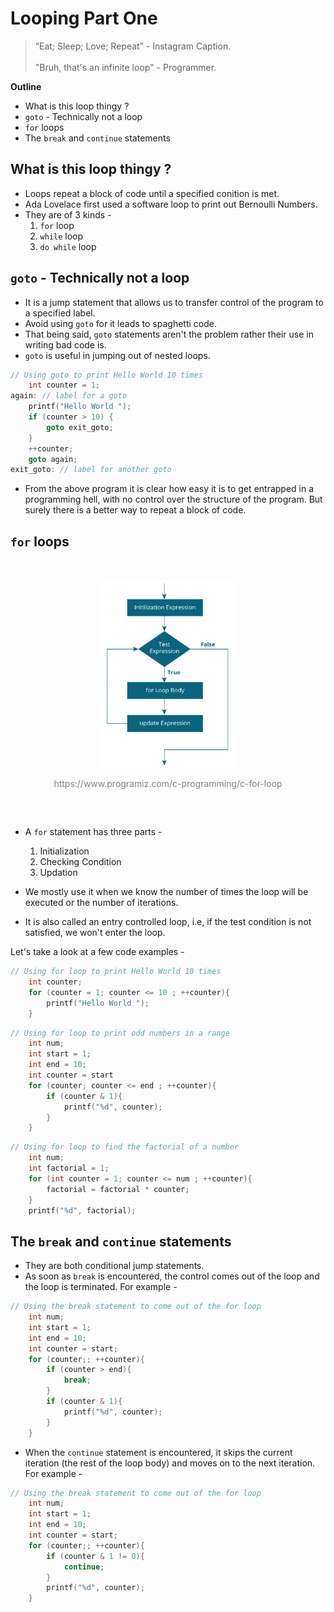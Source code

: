 # Looping Part One

> “Eat; Sleep; Love; Repeat” - Instagram Caption.<br><br>
> "Bruh, that's an infinite loop" - Programmer.

**Outline**

- What is this loop thingy ?
- `goto` - Technically not a loop
- `for` loops
- The `break` and `continue` statements

## What is this loop thingy ?

- Loops repeat a block of code until a specified conition is met.
- Ada Lovelace first used a software loop to print out Bernoulli Numbers.
- They are of 3 kinds -
  1. `for` loop
  2. `while` loop
  3. `do while` loop

## `goto` - Technically not a loop

- It is a jump statement that allows us to transfer control of the program to a specified label.
- Avoid using `goto` for it leads to spaghetti code.
- That being said, `goto` statements aren't the problem rather their use in writing bad code is.
- `goto` is useful in jumping out of nested loops.

```C
// Using goto to print Hello World 10 times
    int counter = 1;
again: // label for a goto
    printf("Hello World ");
    if (counter > 10) {
        goto exit_goto;
    }
    ++counter;
    goto again;
exit_goto: // label for another goto
```

- From the above program it is clear how easy it is to get entrapped in a programming hell, with no control over the structure of the program. But surely there is a better way to repeat a block of code.

## `for` loops

<div align="center" style="padding: 2rem;">
	<img src="images/c-for-loop.jpg" style = "max-height: 300px; width: auto;">
    <p style="color: gray">https://www.programiz.com/c-programming/c-for-loop</p>
</div>

- A `for` statement has three parts -

  1. Initialization
  2. Checking Condition
  3. Updation

- We mostly use it when we know the number of times the loop will be executed or the number of iterations.
- It is also called an entry controlled loop, i.e, if the test condition is not satisfied, we won't enter the loop.

Let's take a look at a few code examples -

```C
// Using for loop to print Hello World 10 times
    int counter;
    for (counter = 1; counter <= 10 ; ++counter){
        printf("Hello World ");
    }
```

```C
// Using for loop to print odd numbers in a range
    int num;
    int start = 1;
    int end = 10;
    int counter = start
    for (counter; counter <= end ; ++counter){
        if (counter & 1){
            printf("%d", counter);
        }
    }
```

```C
// Using for loop to find the factorial of a number
    int num;
    int factorial = 1;
    for (int counter = 1; counter <= num ; ++counter){
        factorial = factorial * counter;
    }
    printf("%d", factorial);
```

## The `break` and `continue` statements

- They are both conditional jump statements.
- As soon as `break` is encountered, the control comes out of the loop and the loop is terminated. For example -

```C
// Using the break statement to come out of the for loop
    int num;
    int start = 1;
    int end = 10;
    int counter = start;
    for (counter;; ++counter){
        if (counter > end){
            break;
        }
        if (counter & 1){
            printf("%d", counter);
        }
    }
```

- When the `continue` statement is encountered, it skips the current iteration (the rest of the loop body) and moves on to the next iteration. For example -

```C
// Using the break statement to come out of the for loop
    int num;
    int start = 1;
    int end = 10;
    int counter = start;
    for (counter;; ++counter){
        if (counter & 1 != 0){
            continue;
        }
        printf("%d", counter);
    }
```
